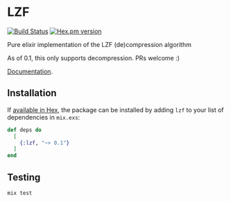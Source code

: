 # LZF

[![Build Status](https://travis-ci.org/joshuawscott/lzf_elixir.svg?branch=master)](https://travis-ci.org/joshuawscott/lzf_elixir) [![Hex.pm version](https://img.shields.io/hexpm/v/lzf.svg)](https://hex.pm/packages/lzf)

Pure elixir implementation of the LZF (de)compression algorithm

As of 0.1, this only supports decompression. PRs welcome :)

[Documentation](https://hexdocs.pm/lzf).

## Installation

If [available in Hex](https://hex.pm/docs/publish), the package can be installed
by adding `lzf` to your list of dependencies in `mix.exs`:

```elixir
def deps do
  [
    {:lzf, "~> 0.1"}
  ]
end
```

## Testing

```
mix test
```

